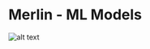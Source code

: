 # Merlin - ML Models 
![alt text](https://vignette.wikia.nocookie.net/merlin1/images/6/6a/Arthur2.jpg/revision/latest/top-crop/width/360/height/360?cb=20120912200734)
